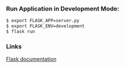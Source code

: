 ### Run Application in Development Mode:

```sh
$ export FLASK_APP=server.py
$ export FLASK_ENV=development
$ flask run
```

### Links

[Flask documentation](http://flask.pocoo.org/docs/1.0/)